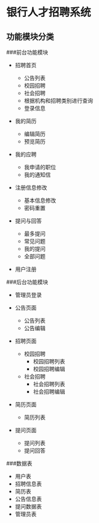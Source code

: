 银行人才招聘系统
=======================================

功能模块分类
-----------------------------------------

###前台功能模块

* 招聘首页
  * 公告列表
  * 校园招聘
  * 社会招聘
  * 根据机构和招聘类别进行查询
  * 登录信息
  
* 我的简历
  * 编辑简历
  * 预览简历

* 我的应聘
  * 我申请的职位
  * 我的通知信

* 注册信息修改
  * 基本信息修改
  * 密码重置

* 提问与回答
  * 最多提问
  * 常见问题
  * 我的提问
  * 全部问题

* 用户注册

###后台功能模块

* 管理员登录

* 公告页面
  * 公告列表
  * 公告编辑
  
* 招聘页面
  * 校园招聘
    * 校园招聘列表
    * 校园招聘编辑
  * 社会招聘
      * 社会招聘列表
      * 社会招聘编辑
      
* 简历页面
  * 简历列表
  
* 提问页面
  * 提问列表
  * 提问回答
  
###数据表
* 用户表
* 招聘信息表
* 简历表
* 公告信息表
* 提问数据表
* 管理员表